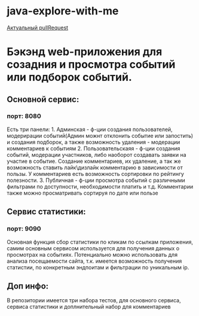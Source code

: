# java-explore-with-me
[Актуальный pullRequest](https://github.com/MadraySha2/java-explore-with-me/pull/5)

<h1>Бэкэнд web-приложения для созадния и просмотра событий или подборок событий.</h1>

<h2>Основной сервис:</h2>
<h3>порт: 8080</h3>
Есть три панели:  
1. Админская - ф-ции создания пользователей, модерирации событий(Админ можнт отклонить событие или запостить) и создания подборок, а также возможность удаления - модерации комментариев к событиям
2. Пользовательскаяя - ф-ции создания событий, модерации участников, либо наоборот создавать заявки на участие в событие. Создание комментариев, их удаление, а так же возможность ставить лайк\дизлайк комментарию в зависимости от пользы. У комментариев есть возможность сортировки по рейтингу полезности.
3. Публичная - ф-ции просмотра событий с различными фильтрами по доступности, необходимости платить и т.д. Комментарии также можно просматривать сортируя по дате или пользе 

<h2>Сервис статистики:</h2>
<h3>порт: 9090</h3>
Основная функция сбор статистики по кликам по ссылкам приложения, самим основным сервисом используется для получения данных о просмотрах на событиях. Потенциально можно использовать для анализа посещаемости сайта, т.к. имеется возможность получения статистии, по конкретным эндпоитам и фильтрации по уникальным ip.
</br>
<h2>Доп инфо:</h2>
В репозитории имеется три набора тестов, для основного сервиса, сервиса статистики и доплнительный набор для комментариев
